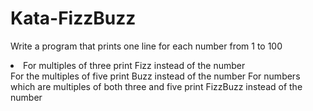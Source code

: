 # Kata-FizzBuzz

Write a program that prints one line for each number from 1 to 100
<li>For multiples of three print Fizz instead of the number</li>
For the multiples of five print Buzz instead of the number
For numbers which are multiples of both three and five print FizzBuzz instead of the number
